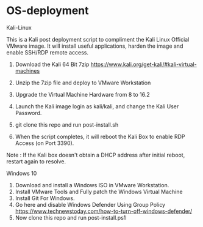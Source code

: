 # OS-deployment

Kali-Linux

This is a Kali post deployment script to compliment the Kali Linux Official VMware image. It will install useful applications, harden the image and enable SSH/RDP remote access.

1. Download the Kali 64 Bit 7zip https://www.kali.org/get-kali/#kali-virtual-machines

2. Unzip the 7zip file and deploy to VMware Workstation

3. Upgrade the Virtual Machine Hardware from 8 to 16.2

4. Launch the Kali image login as kali/kali, and change the Kali User Password.

5. git clone this repo and run post-install.sh

6. When the script completes, it will reboot the Kali Box to enable RDP Access (on Port 3390).

Note : If the Kali box doesn't obtain a DHCP address after initial reboot, restart again to resolve.

Windows 10

1. Download and install a Windows ISO in VMware Workstation.
2. Install VMware Tools and Fully patch the Windows Virtual Machine
3. Install Git For Windows.
4. Go here and disable Windows Defender Using Group Policy https://www.technewstoday.com/how-to-turn-off-windows-defender/
5. Now clone this repo and run post-install.ps1

